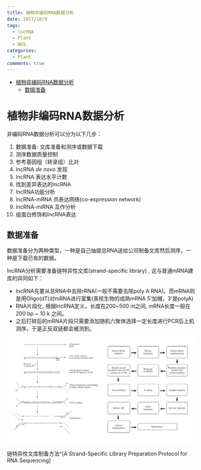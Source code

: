 ```yaml
---
title: 植物非编码RNA数据分析
date: 2017/10/9
tags: 
  - lncRNA
  - Plant
  - NGS
categories:
  - Plant
comments: true
---
```


<!-- @import "[TOC]" {cmd="toc" depthFrom=1 depthTo=6 orderedList=false} -->
<!-- code_chunk_output -->

* [植物非编码RNA数据分析](#植物非编码rna数据分析)
	* [数据准备](#数据准备)

<!-- /code_chunk_output -->

# 植物非编码RNA数据分析

非编码RNA数据分析可以分为以下几步：

1. 数据准备: 文库准备和测序或数据下载
1. 测序数据质量控制
1. 参考基因组（转录组）比对
1. lncRNA _de novo_ 发现
1. lncRNA 表达水平计数
1. 找到差异表达的lncRNA
1. lncRNA功能分析
1. lncRNA-mRNA 共表达网络(co-expression network)
1. lncRNA-miRNA 互作分析
1. 组蛋白修饰和lncRNA表达

## 数据准备

数据准备分为两种类型，一种是自己抽提总RNA送给公司制备文库然后测序，一种是下载已有的数据。

lncRNA分析需要准备链特异性文库(strand-specific library) , 这与普通mRNA建库的异同如下：

- lncRNA先要从总RNA中去除rRNA(一般不需要去除poly A RNA)。而mRNA则是用Oligo(dT)对mRNA进行富集(真核生物的成熟mRNA 5'加帽，3'是polyA)
- RNA片段化. 根据lncRNA定义，长度在200~500 nt之间, mRNA长度一般在200 bp ~ 10 k 之间。
- 之后打碎后的mRNA片段只需要添加随机六聚体选择一定长度进行PCR后上机测序，于是正反双链都会被测到。

![](../../Pictures/ssRNA_library_prep.png)

链特异性文库制备方法^[A Strand-Specific Library Preparation Protocol for RNA Sequencing]

